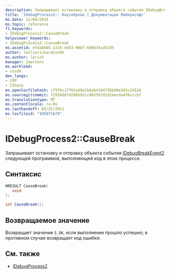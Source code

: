```yaml
---
description: Запрашивает остановку и отправку объекта события IDebugBreakEvent2 следующей программой, выполняющей код в этом процессе.
title: 'IDebugProcess2:: Каусебреак | Документация Майкрософт'
ms.date: 11/04/2016
ms.topic: reference
f1_keywords:
- IDebugProcess2::CauseBreak
helpviewer_keywords:
- IDebugProcess2::CauseBreak
ms.assetid: efda8865-2319-4d53-90bf-6d9d74cd5195
author: leslierichardson95
ms.author: lerich
manager: jmartens
ms.workload:
- vssdk
dev_langs:
- CPP
- CSharp
ms.openlocfilehash: c79fbc17f02a49a1bbab416473bb99e201c24526
ms.sourcegitcommit: f2916d8fd296b92cc402597d1d1eecda4f6cccbf
ms.translationtype: MT
ms.contentlocale: ru-RU
ms.lasthandoff: 03/25/2021
ms.locfileid: "105071679"
---
```

# <a name="idebugprocess2causebreak"></a>IDebugProcess2::CauseBreak
Запрашивает остановку и отправку объекта события [IDebugBreakEvent2](../../../extensibility/debugger/reference/idebugbreakevent2.md) следующей программой, выполняющей код в этом процессе.

## <a name="syntax"></a>Синтаксис

```cpp
HRESULT CauseBreak( 
   void
);
```

```csharp
int CauseBreak();
```

## <a name="return-value"></a>Возвращаемое значение
 Возвращает значение `S_OK`, если выполнение прошло успешно; в противном случае возвращает код ошибки.

## <a name="see-also"></a>См. также
- [IDebugProcess2](../../../extensibility/debugger/reference/idebugprocess2.md)
